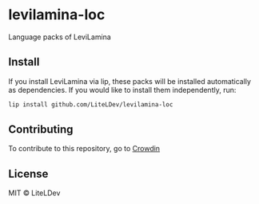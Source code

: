 # levilamina-loc

Language packs of LeviLamina

## Install

If you install LeviLamina via lip, these packs will be installed automatically as dependencies. If you would like to install them independently, run:

```sh
lip install github.com/LiteLDev/levilamina-loc
```

## Contributing

To contribute to this repository, go to [Crowdin](https://translate.liteldev.com/)

## License

MIT © LiteLDev
